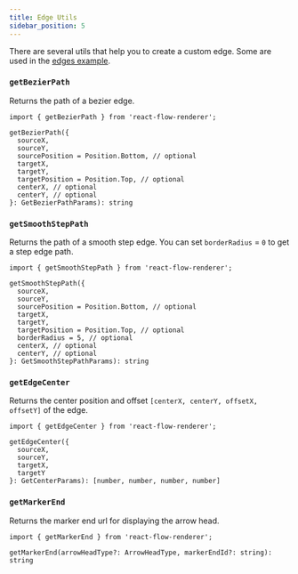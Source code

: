 ```yaml
---
title: Edge Utils
sidebar_position: 5
---
```


There are several utils that help you to create a custom edge. Some are used in the [edges example](/docs/examples/edges).

### `getBezierPath`

Returns the path of a bezier edge.

```
import { getBezierPath } from 'react-flow-renderer';

getBezierPath({
  sourceX,
  sourceY,
  sourcePosition = Position.Bottom, // optional
  targetX,
  targetY,
  targetPosition = Position.Top, // optional
  centerX, // optional
  centerY, // optional
}: GetBezierPathParams): string
```

### `getSmoothStepPath`

Returns the path of a smooth step edge. You can set `borderRadius` = `0` to get a step edge path.

```
import { getSmoothStepPath } from 'react-flow-renderer';

getSmoothStepPath({
  sourceX,
  sourceY,
  sourcePosition = Position.Bottom, // optional
  targetX,
  targetY,
  targetPosition = Position.Top, // optional
  borderRadius = 5, // optional
  centerX, // optional
  centerY, // optional
}: GetSmoothStepPathParams): string
```

### `getEdgeCenter`

Returns the center position and offset `[centerX, centerY, offsetX, offsetY]` of the edge.

```
import { getEdgeCenter } from 'react-flow-renderer';

getEdgeCenter({
  sourceX,
  sourceY,
  targetX,
  targetY
}: GetCenterParams): [number, number, number, number]
```

### `getMarkerEnd`

Returns the marker end url for displaying the arrow head.

```
import { getMarkerEnd } from 'react-flow-renderer';

getMarkerEnd(arrowHeadType?: ArrowHeadType, markerEndId?: string): string
```
